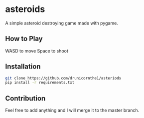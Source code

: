 # asteroids
A simple asteroid destroying game made with pygame.

## How to Play

WASD to move
Space to shoot

## Installation

```Bash
git clone https://github.com/drunicornthe1/asteriods
pip install -r requirements.txt
```

## Contribution

Feel free to add anything and I will merge it to the master branch.
